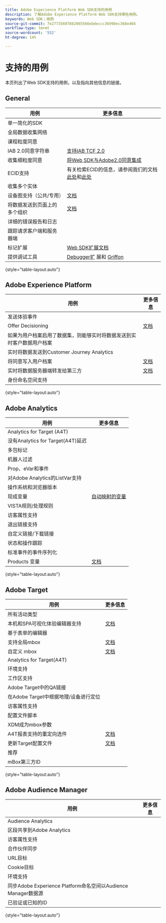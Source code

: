 ```yaml
---
title: Adobe Experience Platform Web SDK支持的用例
description: 了解Adobe Experience Platform Web SDK支持哪些用例。
keywords: Web SDK；用例
source-git-commit: 7e27735697882065566ebdeccc36998ec368e404
workflow-type: tm+mt
source-wordcount: '552'
ht-degree: 14%

---
```



# 支持的用例

本页列出了Web SDK支持的用例，以及指向其他信息的链接。

## General

| 用例 | 更多信息 |
| --- | --- |
| 单一简化的SDK |  |
| 全局数据收集网络 |  |
| 课程粒度同意 |  |
| IAB 2.0同意字符串 | [支持IAB TCF 2.0](https://experienceleague.adobe.com/docs/experience-platform/edge/consent/iab-tcf/overview.html?lang=en#consent) |
| 收集细粒度同意 | [将Web SDK与Adobe2.0同意集成](https://experienceleague.adobe.com/docs/experience-platform/landing/governance-privacy-security/consent/adobe/sdk.html#prerequisites) |
| ECID支持 | 有关检索ECID的信息，请参阅我们的文档[此处](https://experienceleague.adobe.com/docs/experience-platform/edge/identity/overview.html?lang=en#first-party-identity)和[此处](https://experienceleague.adobe.com/docs/experience-platform/edge/extension/accessing-the-ecid.html?lang=en#extension) |
| 收集多个实体 |  |
| 设备图支持（公共/专用） | [文档](https://experienceleague.adobe.com/docs/analytics/components/cda/device-graph.html?lang=en) |
| 将数据发送到页面上的多个组织 | [文档](https://experienceleague.adobe.com/docs/experience-platform/edge/fundamentals/interacting-with-multiple-properties.html?lang=en#fundamentals) |
| 详细的错误报告和日志 |  |
| 跟踪请求客户端和服务器端 |  |
| 标记扩展 | [Web SDK扩展文档](../../tags/extensions/web/sdk/overview.md) |
| 提供调试工具 | [Debugger扩](https://experienceleague.adobe.com/docs/debugger-learn/tutorials/experience-platform-debugger/introduction-to-the-experience-platform-debugger.html?lang=en) 展和 [Griffon](https://aep-sdks.gitbook.io/docs/beta/project-griffon) |

{style=&quot;table-layout:auto&quot;}

## Adobe Experience Platform

| 用例 | 更多信息 |
| --- | --- |
| 发送体验事件 |  |
| Offer Decisioning | [文档](https://experienceleague.adobe.com/docs/experience-platform/edge/personalization/offer-decisioning/offer-decisioning-overview.html?lang=en#personalization) |
| 如果为用户档案启用了数据集，则能够实时将数据发送到实时客户数据用户档案 |  |
| 实时将数据发送到Customer Journey Analytics |  |
| 将同意写入用户档案 | [文档](https://experienceleague.adobe.com/docs/experience-platform/landing/governance-privacy-security/consent/adobe/sdk.html?lang=en) |
| 实时将数据服务器端转发给第三方 | [文档](../../tags/ui/event-forwarding/overview.md) |
| 身份命名空间支持 |  |

{style=&quot;table-layout:auto&quot;}

## Adobe Analytics

| 用例 | 更多信息 |
| --- | --- |
| Analytics for Target (A4T) |  |
| 没有Analytics for Target(A4T)延迟 |  |
| 多包标记 |  |
| 机器人过滤 |  |
| Prop、eVar和事件 |  |
| 对Adobe Analytics的ListVar支持 |  |
| 操作系统和浏览器版本 |  |
| 现成变量 | [自动映射的变量](https://experienceleague.adobe.com/docs/experience-platform/edge/data-collection/adobe-analytics/automatically-mapped-vars.html?lang=en#data-collection) |
| VISTA规则/处理规则 |  |
| 访客属性支持 |  |
| 退出链接支持 |  |
| 自定义链接/下载链接 |  |
| 状态和操作跟踪 |  |
| 标准事件的事件序列化 |  |
| Products 变量 | [文档](https://experienceleague.adobe.com/docs/experience-platform/edge/data-collection/collect-commerce-data.html?lang=en#actions-related-to-products) |

{style=&quot;table-layout:auto&quot;}

## Adobe Target

| 用例 | 更多信息 |
| --- | --- |
| 所有活动类型 |  |
| 本机和SPA可视化体验编辑器支持 | [文档](https://experienceleague.adobe.com/docs/experience-platform/edge/personalization/adobe-target/spa-implementation.html?lang=en#personalization) |
| 基于表单的编辑器 |  |
| 支持全局mbox | [文档](https://experienceleague.adobe.com/docs/experience-platform/edge/personalization/rendering-personalization-content.html?lang=en#automatically-rendering-content) |
| 自定义 mbox | [文档](https://experienceleague.adobe.com/docs/experience-platform/edge/personalization/rendering-personalization-content.html?lang=en#manually-rendering-content) |
| Analytics for Target(A4T) |  |
| 环境支持 |  |
| 工作区支持 |  |
| Adobe Target中的QA链接 |  |
| 在Adobe Target中根据地理/设备进行定位 |  |
| 访客属性支持 |  |
| 配置文件脚本 |  |
| XDM成为mbox参数 |  |
| A4T报表支持的重定向选件 | [文档](https://experienceleague.adobe.com/docs/target/using/experiences/offers/offer-redirect.html?lang=en) |
| 更新Target配置文件 | [文档](https://experienceleague.adobe.com/docs/experience-platform/edge/personalization/adobe-target/target-overview.html?lang=en#single-profile-update) |
| 推荐 |  |
| mBox第三方ID |  |

{style=&quot;table-layout:auto&quot;}

## Adobe Audience Manager

| 用例 | 更多信息 |
| --- | --- |
| Audience Analytics |  |
| 区段共享到Adobe Analytics |  |
| 访客属性支持 |  |
| 合作伙伴同步 |  |
| URL目标 |  |
| Cookie目标 |  |
| 环境支持 |  |
| 同步Adobe Experience Platform命名空间以Audience Manager数据源 |  |
| 已验证或已知的ID |  |

{style=&quot;table-layout:auto&quot;}
